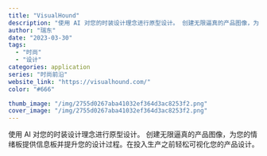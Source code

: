 ```yaml
---
title: "VisualHound"
description: "使用 AI 对您的时装设计理念进行原型设计。 创建无限逼真的产品图像，为您的情绪板提供信息板并提升您的设计过程。在投入生"
author: "瑞东"
date: "2023-03-30"
tags:
  - "时尚"
  - "设计"
categories: application
series: "时尚前沿"
website_link: "https://visualhound.com/"
color: "#666"

thumb_image: "/img/2755d0267aba41032ef364d3ac8253f2.png"
cover_image: "/img/2755d0267aba41032ef364d3ac8253f2.png"
---
```


使用 AI 对您的时装设计理念进行原型设计。 创建无限逼真的产品图像，为您的情绪板提供信息板并提升您的设计过程。在投入生产之前轻松可视化您的产品设计。